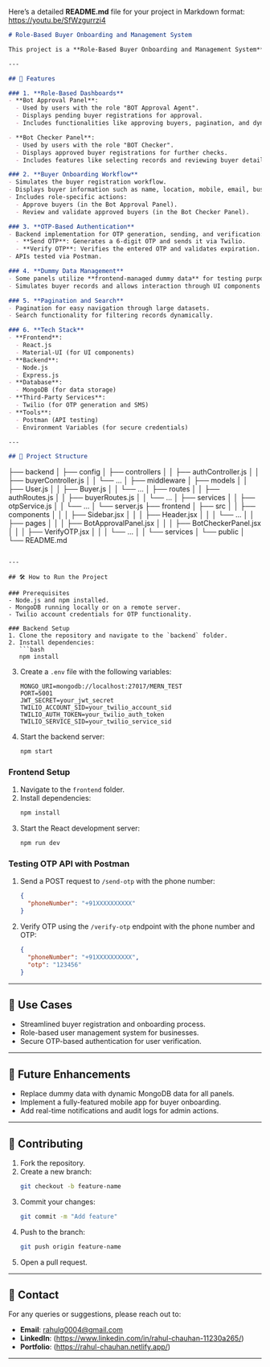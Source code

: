 Here’s a detailed **README.md** file for your project in Markdown format:
https://youtu.be/SfWzgurrzi4

```markdown
# Role-Based Buyer Onboarding and Management System

This project is a **Role-Based Buyer Onboarding and Management System** designed to streamline the buyer registration, approval, and verification process. It includes **role-specific dashboards**, backend APIs, and an OTP-based authentication system. The system is built with **React**, **Node.js**, **Express**, and **MongoDB**, with OTP functionality powered by **Twilio**.

---

## 🚀 Features

### 1. **Role-Based Dashboards**
- **Bot Approval Panel**:
  - Used by users with the role "BOT Approval Agent".
  - Displays pending buyer registrations for approval.
  - Includes functionalities like approving buyers, pagination, and dynamic search.

- **Bot Checker Panel**:
  - Used by users with the role "BOT Checker".
  - Displays approved buyer registrations for further checks.
  - Includes features like selecting records and reviewing buyer details.

### 2. **Buyer Onboarding Workflow**
- Simulates the buyer registration workflow.
- Displays buyer information such as name, location, mobile, email, business category, and registration status.
- Includes role-specific actions:
  - Approve buyers (in the Bot Approval Panel).
  - Review and validate approved buyers (in the Bot Checker Panel).

### 3. **OTP-Based Authentication**
- Backend implementation for OTP generation, sending, and verification:
  - **Send OTP**: Generates a 6-digit OTP and sends it via Twilio.
  - **Verify OTP**: Verifies the entered OTP and validates expiration.
- APIs tested via Postman.

### 4. **Dummy Data Management**
- Some panels utilize **frontend-managed dummy data** for testing purposes.
- Simulates buyer records and allows interaction through UI components like buttons and tables.

### 5. **Pagination and Search**
- Pagination for easy navigation through large datasets.
- Search functionality for filtering records dynamically.

### 6. **Tech Stack**
- **Frontend**:
  - React.js
  - Material-UI (for UI components)
- **Backend**:
  - Node.js
  - Express.js
- **Database**:
  - MongoDB (for data storage)
- **Third-Party Services**:
  - Twilio (for OTP generation and SMS)
- **Tools**:
  - Postman (API testing)
  - Environment Variables (for secure credentials)

---

## 📂 Project Structure

```
├── backend
│   ├── config
│   ├── controllers
│   │   ├── authController.js
│   │   ├── buyerController.js
│   │   └── ...
│   ├── middleware
│   ├── models
│   │   ├── User.js
│   │   ├── Buyer.js
│   │   └── ...
│   ├── routes
│   │   ├── authRoutes.js
│   │   ├── buyerRoutes.js
│   │   └── ...
│   ├── services
│   │   ├── otpService.js
│   │   └── ...
│   └── server.js
├── frontend
│   ├── src
│   │   ├── components
│   │   │   ├── Sidebar.jsx
│   │   │   ├── Header.jsx
│   │   │   └── ...
│   │   ├── pages
│   │   │   ├── BotApprovalPanel.jsx
│   │   │   ├── BotCheckerPanel.jsx
│   │   │   ├── VerifyOTP.jsx
│   │   │   └── ...
│   │   └── services
│   └── public
│
└── README.md
```

---

## 🛠️ How to Run the Project

### Prerequisites
- Node.js and npm installed.
- MongoDB running locally or on a remote server.
- Twilio account credentials for OTP functionality.

### Backend Setup
1. Clone the repository and navigate to the `backend` folder.
2. Install dependencies:
   ```bash
   npm install
   ```
3. Create a `.env` file with the following variables:
   ```env
   MONGO_URI=mongodb://localhost:27017/MERN_TEST
   PORT=5001
   JWT_SECRET=your_jwt_secret
   TWILIO_ACCOUNT_SID=your_twilio_account_sid
   TWILIO_AUTH_TOKEN=your_twilio_auth_token
   TWILIO_SERVICE_SID=your_twilio_service_sid
   ```
4. Start the backend server:
   ```bash
   npm start
   ```

### Frontend Setup
1. Navigate to the `frontend` folder.
2. Install dependencies:
   ```bash
   npm install
   ```
3. Start the React development server:
   ```bash
   npm run dev
   ```

### Testing OTP API with Postman
1. Send a POST request to `/send-otp` with the phone number:
   ```json
   {
     "phoneNumber": "+91XXXXXXXXXX"
   }
   ```
2. Verify OTP using the `/verify-otp` endpoint with the phone number and OTP:
   ```json
   {
     "phoneNumber": "+91XXXXXXXXXX",
     "otp": "123456"
   }
   ```

---

## 🎯 Use Cases
- Streamlined buyer registration and onboarding process.
- Role-based user management system for businesses.
- Secure OTP-based authentication for user verification.

---

## 🚀 Future Enhancements
- Replace dummy data with dynamic MongoDB data for all panels.
- Implement a fully-featured mobile app for buyer onboarding.
- Add real-time notifications and audit logs for admin actions.

---

## 🤝 Contributing
1. Fork the repository.
2. Create a new branch:
   ```bash
   git checkout -b feature-name
   ```
3. Commit your changes:
   ```bash
   git commit -m "Add feature"
   ```
4. Push to the branch:
   ```bash
   git push origin feature-name
   ```
5. Open a pull request.

---

## 📧 Contact
For any queries or suggestions, please reach out to:

- **Email**: rahulg0004@gmail.com
- **LinkedIn**: (https://www.linkedin.com/in/rahul-chauhan-11230a265/)
- **Portfolio**: (https://rahul-chauhan.netlify.app/)

---

